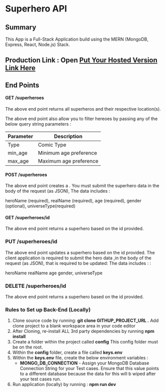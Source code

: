 # Superhero API

## Summary 

This App is a Full-Stack Application build using the MERN (MongoDB, Express, React, Node.js) Stack. 

## Production Link : Open [Put Your Hosted Version Link Here]()

## End Points

#### GET /superheroes

The above end point returns all superheros and their respective location(s).

The above end point also allow you to filter hereoes by passing any of the below query string parameters :

| Parameter | Description                                    |
| --------- | ---------------------------------------------- |
| Type      | Comic Type                                     |
| min_age   | Minimum age preference                         |
| max_age   | Maximum age preference                         |


#### POST /superheroes

The above end point creates a . You must submit the superhero data in the body of the request (as JSON), The data includes  :

heroName (required),
realName (required),
age (required),
gender (optional),
universeType(required)


#### GET /superheroes/id

The above end point returns a superhero based on the id provided.


### PUT /superheroes/id

The above end point updates a superhero based on the id provided. The client application is required to submit the hero data ,in the body of the request (as JSON), that is required to be updated: The data includes : :

heroName 
realName 
age 
gender,
universeType


### DELETE /superheroes/id

The above end point returns a superhero based on the id provided.


### Rules to Set up Back-End (Locally)

1. Clone source code by running: **git clone GITHUP_PROJECT_URL .** Add clone project to a blank workspace area in your code editor
1. After Cloning, re-install ALL 3rd party dependencies by running **npm install**
1. Create a folder within the project called **config**  This config folder must be on the root.
1. Within the **config** folder, create a file called **keys.env**
1. Within the **keys.env** file, create the below environment variables :
      - **MONGO_DB_CONNECTION** - Assign your MongoDB Database Connection String for your Test cases. Ensure that this value points to a different database because the data for this will b wiped after your test cases run.
1. Run application (locally) by running : **npm run dev**


